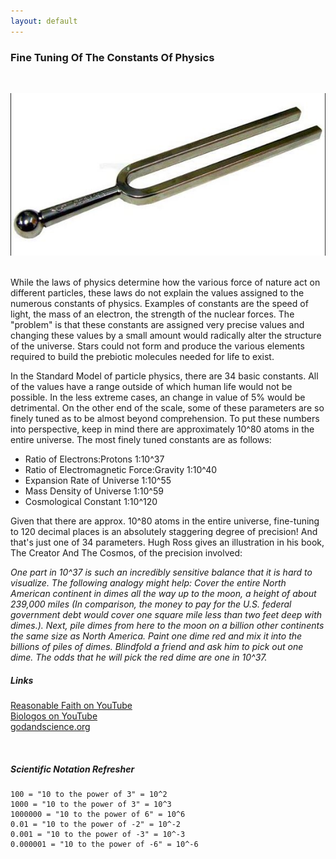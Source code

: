 ```yaml
---
layout: default
---
```


### Fine Tuning Of The Constants Of Physics
&nbsp;

![](/images/tuning_fork.jpg)
&nbsp;

While the laws of physics determine how the various force of nature act on different particles, these
laws do not explain the values assigned to the numerous constants of physics. Examples of constants are
the speed of light, the mass of an electron, the strength of the nuclear forces. The "problem" is that these
constants are assigned very precise values and changing these values by a small amount would radically alter
the structure of the universe. Stars could not form and produce the various elements required to build the
prebiotic molecules needed for life to exist.

In the Standard Model of particle physics, there are 34 basic constants. All of the values have a range outside of which
human life would not be possible. In the less extreme cases, an change in value of 5% would be detrimental. On the other
end of the scale, some of these parameters are so finely tuned as to be almost beyond comprehension. To put these numbers into
perspective, keep in mind there are approximately 10^80 atoms in the entire universe. The most finely tuned constants are as
follows:

- Ratio of Electrons:Protons               1:10^37
- Ratio of Electromagnetic Force:Gravity   1:10^40
- Expansion Rate of Universe               1:10^55
- Mass Density of Universe                 1:10^59
- Cosmological Constant                    1:10^120

Given that there are approx. 10^80 atoms in the entire universe, fine-tuning to 120 decimal places is an absolutely staggering degree of precision!
And that's just one of 34 parameters. Hugh Ross gives an illustration in his book, The Creator And The Cosmos, of the precision involved:

<i>
One part in 10^37 is such an incredibly sensitive balance that it is hard to visualize. The following analogy might help: Cover the entire 
North American continent in dimes all the way up to the moon, a height of about 239,000 miles (In comparison, the money to pay for the U.S. 
federal government debt would cover one square mile less than two feet deep with dimes.). Next, pile dimes from here to the moon on a billion 
other continents the same size as North America. Paint one dime red and mix it into the billions of piles of dimes. Blindfold a friend and 
ask him to pick out one dime. The odds that he will pick the red dime are one in 10^37.
</i>

##### Links

[Reasonable Faith on YouTube](https://www.youtube.com/watch?v=UpIiIaC4kRA)   
[Biologos on YouTube](https://biologos.org/common-questions/gods-relationship-to-creation/fine-tuning)  
[godandscience.org](http://www.godandscience.org/apologetics/designun.html)  
   
&nbsp;

##### Scientific Notation Refresher

```
100 = "10 to the power of 3" = 10^2   
1000 = "10 to the power of 3" = 10^3
1000000 = "10 to the power of 6" = 10^6
0.01 = "10 to the power of -2" = 10^-2
0.001 = "10 to the power of -3" = 10^-3
0.000001 = "10 to the power of -6" = 10^-6
```